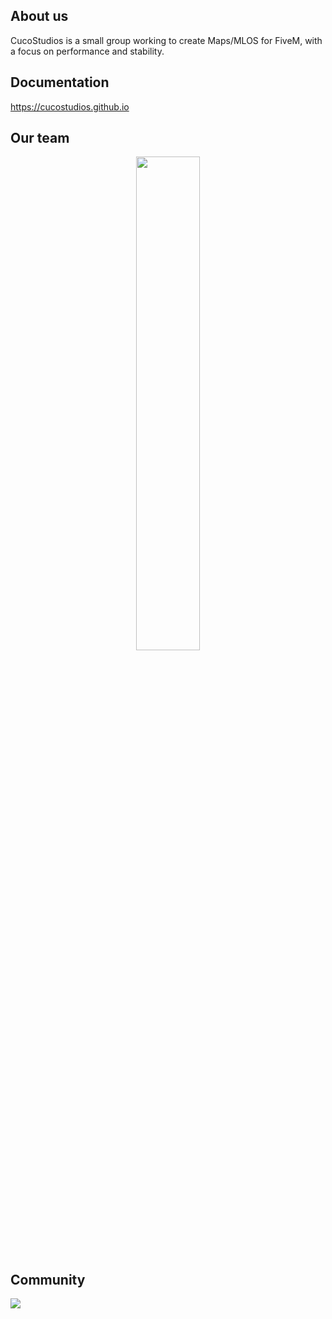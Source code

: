 ## About us
CucoStudios is a small group working to create Maps/MLOS for FiveM, with a focus on performance and stability.

## Documentation
https://cucostudios.github.io

## Our team
<div align="center">
        <a href="https://ko-fi.com/filipecuco"><img width="45%" src="https://github-readme-stats.vercel.app/api?username=FilipeCuco&layout=compact&theme=react&hide_border=true&show_icons=true"/></a>
</div>

## Community
<p><a href="https://discord.gg/h7Fjx55zU7">
      <img src="https://img.shields.io/discord/1134193623500599480?style=for-the-badge&logo=discord&labelColor=7289da&logoColor=white&color=2c2f33&label=Discord"/>
</a></p>
